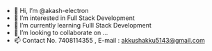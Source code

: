- 👋 Hi, I’m @akash-electron
- 👀 I’m interested in Full Stack Development
- 🌱 I’m currently learning Fulll Stack Development
- 💞️ I’m looking to collaborate on ...
- 📫 Contact No. 7408114355 , E-mail : akkushakku5143@gmail.com

<!---
akash-electron/akash-electron is a ✨ special ✨ repository because its `README.md` (this file) appears on your GitHub profile.
You can click the Preview link to take a look at your changes.
--->
